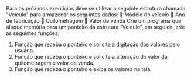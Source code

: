 Para os próximos exercícios deve se utilizar a seguinte estrutura chamada "Veiculo" para armazenar os seguintes dados:
 Modelo do veículo
 Ano de fabricação
 Quilometragem
 Valor de venda
Crie um programa que aloque memória para um ponteiro da estrutura “Veiculo”, em seguida, crie as seguintes funções:
1) Função que receba o ponteiro e solicite a digitação dos valores pelo usuário.
2) Função que receba o ponteiro e solicite a alteração do valor da quilometragem e valor de venda.
3) Função que receba o ponteiro e exiba os valores na tela.